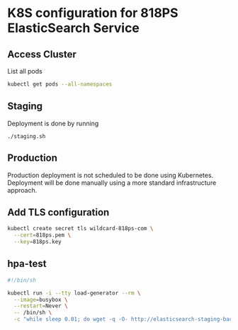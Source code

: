 # K8S configuration for 818PS ElasticSearch Service

## Access Cluster

List all pods

```bash
kubectl get pods --all-namespaces
```

## Staging

Deployment is done by running

```
./staging.sh
```

## Production

Production deployment is not scheduled to be done using Kubernetes.
Deployment will be done manually using a more standard infrastructure approach.

## Add TLS configuration

```bash
kubectl create secret tls wildcard-818ps-com \
  --cert=818ps.pem \
  --key=818ps.key
```

## hpa-test

```bash
#!/bin/sh

kubectl run -i --tty load-generator --rm \
  --image=busybox \
  --restart=Never \
  -- /bin/sh \
  -c "while sleep 0.01; do wget -q -O- http://elasticsearch-staging-backend-nginx/site/hpa; done"
```

